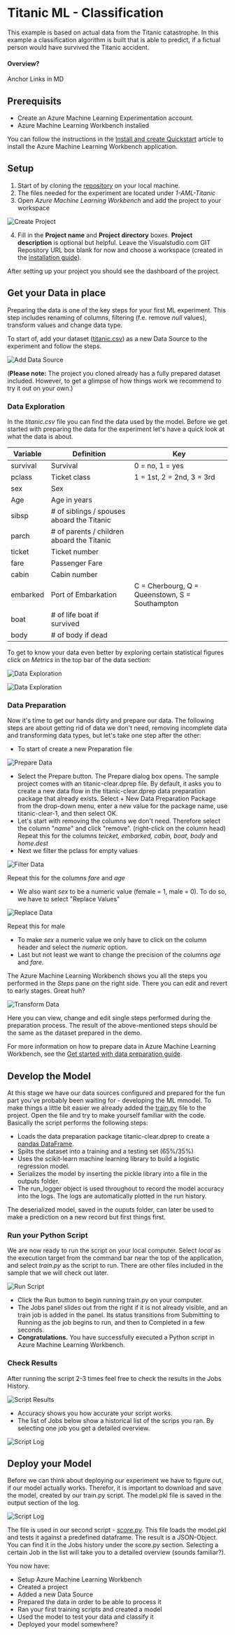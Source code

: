 # Titanic ML - Classification

This example is based on actual data from the Titanic catastrophe. In this example a classification algorithm is built that is able to predict, if a fictual person would have survived the Titanic accident.

#### Overview?
Anchor Links in MD

## Prerequisits
* Create an Azure Machine Learning Experimentation account.
* Azure Machine Learning Workbench installed

You can follow the instructions in the [Install and create Quickstart](https://docs.microsoft.com/en-us/azure/machine-learning/preview/quickstart-installation) article to install the Azure Machine Learning Workbench application.

## Setup
1. Start of by cloning the [repository](https://github.com/starlord-daniel/AML-Labs) on your local machine.
2. The files needed for the experiment are located under *1-AML-Titanic*
3. Open *Azure Machine Learning Workbench* and add the project to your workspace

![Create Project](assets/Create_Project.PNG )

4. Fill in the **Project name** and **Project directory** boxes. **Project description** is optional but helpful. Leave the Visualstudio.com GIT Repository URL box blank for now and choose a workspace (created in the [installation guide](https://docs.microsoft.com/en-us/azure/machine-learning/preview/quickstart-installation)).

After setting up your project you should see the dashboard of the project.

## Get your Data in place
Preparing the data is one of the key steps for your first ML experiment. This step includes renaming of columns, filtering (f.e. remove *null* values), transform values and change data type.

To start of, add your dataset ([titanic.csv](data/titanic-dataset.csv)) as a new Data Source to the experiment and follow the steps.

![Add Data Source](assets/Add_Data_Source.PNG )

(**Please note:** The project you cloned already has a fully prepared dataset included. However, to get a glimpse of how things work we recommend to try it out on your own.)

### Data Exploration
In the *titanic.csv* file you can find the data used by the model. Before we get started with preparing the data for the experiment let's have a quick look at what the data is about.

| Variable | Definition | Key |
| ------------- |-------------| -----|
| survival | Survival | 0 = no, 1 = yes |
| pclass | Ticket class |   1 = 1st, 2 = 2nd, 3 = 3rd |
| sex | Sex ||
| Age | Age in years ||
| sibsp | # of siblings / spouses aboard the Titanic ||
| parch | # of parents / children aboard the Titanic ||
| ticket | Ticket number ||
| fare | Passenger Fare ||
| cabin | Cabin number ||
| embarked | Port of Embarkation | C = Cherbourg, Q = Queenstown, S = Southampton |
| boat | # of life boat if survived ||
| body | # of body if dead ||

To get to know your data even better by exploring certain statistical figures click on *Metrics* in the top bar of the data section:

![Data Exploration](assets/Data_Exploration_1.PNG )

![Data Exploration](assets/Data_Exploration_2.PNG )

### Data Preparation
Now it's time to get our hands dirty and prepare our data. The following steps are about getting rid of data we don't need, removing incomplete data and transforming data types, but let's take one step after the other:

* To start of create a new Preparation file

![Prepare Data](assets/Prepare_Data.PNG )

* Select the Prepare button. The Prepare dialog box opens. 
The sample project comes with an titanic-clear.dprep file. By default, it asks you to create a new data flow in the titanic-clear.dprep data preparation package that already exists. 
Select + New Data Preparation Package from the drop-down menu, enter a new value for the package name, use titanic-clear-1, and then select OK.
* Let's start with removing the columns we don't need. Therefore select the column "*name*" and click "remove". (right-click on the column head)
Repeat this for the columns *teicket, embarked, cabin, boat, body* and *home.dest*
* Next we filter the pclass for empty values

![Filter Data](assets/Filter.PNG )

Repeat this for the columns *fare* and *age*
* We also want *sex* to be a numeric value (female = 1, male = 0). To do so, we have to select "Replace Values"

![Replace Data](assets/Replace.PNG )

Repeat this for male
* To make *sex* a numeric value we only have to click on the column header and select the *numeric* option.
* Last but not least we want to change the precision of the columns *age* and *fare*.

The Azure Machine Learning Workbench shows you all the steps you performed in the *Steps* pane on the right side. There you can edit and revert to early stages. Great huh?

![Transform Data](assets/Transformation_Steps.PNG )

Here you can view, change and edit single steps performed during the preparation process.
The result of the above-mentioned steps should be the same as the dataset prepared in the demo.

For more information on how to prepare data in Azure Machine Learning Workbench, see the [Get started with data preparation guide](https://docs.microsoft.com/en-us/azure/machine-learning/preview/data-prep-getting-started).

## Develop the Model
At this stage we have our data sources configured and prepared for the fun part you've probably been waiting for - developing the ML mmodel.
To make things a little bit easier we already added the [train.py](train.py) file to the project. Open the file and try to make yourself familiar with the code.
Basically the script performs the following steps:

* Loads the data preparation package titanic-clear.dprep to create a [pandas DataFrame](https://pandas.pydata.org/pandas-docs/stable/generated/pandas.DataFrame.html).
* Spilts the dataset into a training and a testing set (65%/35%)
* Uses the scikit-learn machine learning library to build a logistic regression model. 
* Serializes the model by inserting the pickle library into a file in the outputs folder. 
* The run_logger object is used throughout to record the model accuracy into the logs. The logs are automatically plotted in the run history.

The deserialized model, saved in the ouputs folder, can later be used to make a prediction on a new record but first things first.

### Run your Python Script
We are now ready to run the script on your local computer. 
Select *local* as the execution target from the command bar near the top of the application, and select *train.py* as the script to run. There are other files included in the sample that we will check out later. 

![Run Script](assets/Run_Script.PNG )

* Click the Run button to begin running train.py on your computer. 
* The Jobs panel slides out from the right if it is not already visible, and an train job is added in the panel. Its status transitions from Submitting to Running as the job begins to run, and then to Completed in a few seconds. 
* **Congratulations.** You have successfully executed a Python script in Azure Machine Learning Workbench.

### Check Results
After running the script 2-3 times feel free to check the results in the Jobs History.

![Script Results](assets/Script_Results.PNG )

* Accuracy shows you how accurate your script works.
* The list of Jobs below show a historical list of the scrips you ran. By selecting one job you get a detailed overview.

![Script Log](assets/Script_Log.PNG )

## Deploy your Model
Before we can think about deploying our experiment we have to figure out, if our model actually works. Therefor, it is important to download and save the model, created by our train.py script. The model.pkl file is saved in the output section of the log.

![Script Log](assets/Script_Log.PNG )

The file is used in our second script - [*score.py*](score.py). This file loads the model.pkl and tests it against a predefined dataframe. The result is a JSON-Object. You can find it in the Jobs history under the score.py section. Selecting a certain Job in the list will take you to a detailed overview (sounds familiar?).

You now have:
* Setup Azure Machine Learning Workbench
* Created a project
* Added a new Data Source
* Prepared the data in order to be able to process it
* Ran your first training scripts and created a model
* Used the model to test your data and classify it
* Deployed your model somewhere?